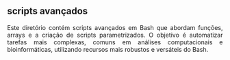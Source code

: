 ## scripts avançados

<p align="justify">Este diretório contém scripts avançados em Bash que abordam funções, arrays e a criação de scripts parametrizados. O objetivo é automatizar tarefas mais complexas, comuns em análises computacionais e bioinformáticas, utilizando recursos mais robustos e versáteis do Bash.</p>

